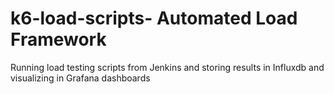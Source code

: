 # k6-load-scripts- Automated Load Framework
Running load testing scripts from Jenkins and storing results in Influxdb and visualizing in Grafana dashboards
